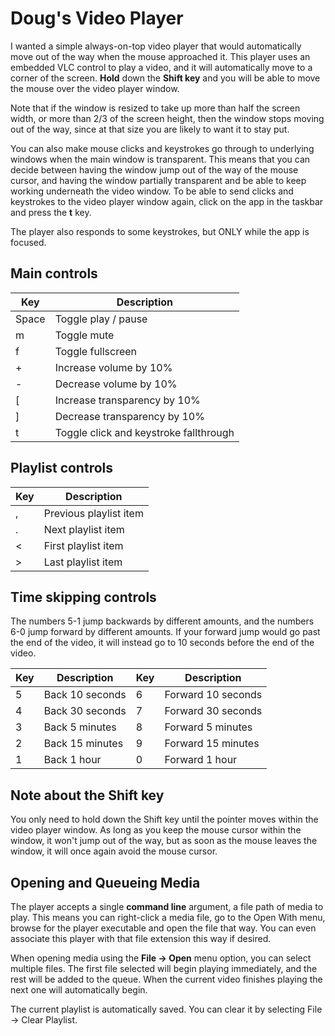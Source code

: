 ﻿# Doug's Video Player

I wanted a simple always-on-top video player that would automatically move out
of the way when the mouse approached it. This player uses an embedded 
VLC control to play a video, and 
it will automatically move to a corner of the screen. **Hold** down the **Shift key** 
and you will be able to move the mouse over the video player window.

Note that if the window is resized to take up more than half the screen width,
or more than 2/3 of the screen height, then the window stops moving out of the way,
since at that size you are likely to want it to stay put.

You can also make mouse clicks and keystrokes go through to underlying windows when the
main window is transparent. This means that you can decide between having the window
jump out of the way of the mouse cursor, and having the window partially transparent
and be able to keep working underneath the video window. To be able to send clicks
and keystrokes to the video player window again, click on the app in the taskbar
and press the **t** key.

The player also responds to some keystrokes, but ONLY while the app is focused.

## Main controls

| Key   | Description                  |
|-------|------------------------------|
| Space | Toggle play / pause          |
| m     | Toggle mute                  |
| f     | Toggle fullscreen            |
| +     | Increase volume by 10%       |
| -     | Decrease volume by 10%       |
| [     | Increase transparency by 10% |
| ]     | Decrease transparency by 10% |
| t     | Toggle click and keystroke fallthrough |

## Playlist controls

| Key | Description            |
|-----|------------------------|
| ,   | Previous playlist item |
| .   | Next playlist item     |
| <   | First playlist item    |
| >   | Last playlist item     |

## Time skipping controls

The numbers 5-1 jump backwards by different amounts, and the numbers 6-0
jump forward by different amounts. If your forward jump would go past the end of
the video, it will instead go to 10 seconds before the end of the video.

| Key | Description     | Key | Description        |
|-----|-----------------|-----|--------------------|
| 5   | Back 10 seconds | 6   | Forward 10 seconds |
| 4   | Back 30 seconds | 7   | Forward 30 seconds |
| 3   | Back 5 minutes  | 8   | Forward 5 minutes  |
| 2   | Back 15 minutes | 9   | Forward 15 minutes |
| 1   | Back 1 hour     | 0   | Forward 1 hour     |

## Note about the Shift key

You only need to hold down the Shift key until the pointer moves within the
video player window. As long as you keep the mouse cursor within the window,
it won't jump out of the way, but as soon as the mouse leaves the window, it
will once again avoid the mouse cursor.

## Opening and Queueing Media

The player accepts a single **command line** argument, a file path of media to play.
This means you can right-click a media file, go to the Open With menu, browse
for the player executable and open the file that way. You can even associate this
player with that file extension this way if desired.

When opening media using the **File -> Open** menu option, you can select 
multiple files. The first file selected will begin playing immediately, 
and the rest will be added to the queue. When the current video finishes 
playing the next one will automatically begin.

The current playlist is automatically saved. You can clear it by selecting
File -> Clear Playlist.
